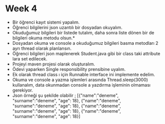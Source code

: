 # Week 4

* Bir öğrenci kayıt sistemi yapalım.
* Öğrenci bilgilerini json uzantılı bir dosyadan okuyalım.
* Okuduğumuz bilgileri bir listede tutalım, daha sonra liste dönen bir de bilgileri okuma metodu olsun.*
* Dosyadan okuma ve console a okuduğumuz bilgileri basma metodları 2 ayrı thread olarak planlansın.
* Öğrenci bilgileri json maplenerek Student.java gibi bir class taki attribute lara set edilecek.
* Projeyi maven projesi olarak oluşturalım.
* Ödevi yaparken Single responsibility prensibine uyalım.
* Ek olarak thread class ı için Runnable interface ini implemente edelim.
* Okuma ve console a yazma işlemleri arasında Thread.sleep(3000) kullanalım, data okunmadan console a yazdırma işleminin olmaması gerekiyor.
* Json örneği şu şekilde olabilir ;
[{"name":"deneme", "surname":"deneme", "age": 18}, {"name":"deneme", "surname":"deneme", "age": 18}, {"name":"deneme", "surname":"deneme", "age": 18}, {"name":"deneme", "surname":"deneme", "age": 18}]